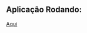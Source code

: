 ## Aplicação Rodando: 
<a href="https://www.youtube.com/watch?v=I4i_oa8rgP4&feature=youtu.be">Aqui</a>
